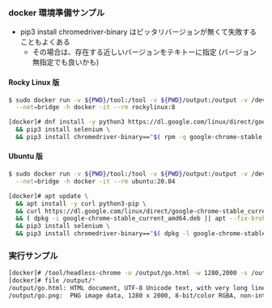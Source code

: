 ### docker 環境準備サンプル

* pip3 install chromedriver-binary はピッタリバージョンが無くて失敗することもよくある
  * その場合は、存在する近しいバージョンをテキトーに指定 (バージョン無指定でも良いかも)

#### Rocky Linux 版

```sh
$ sudo docker run -v ${PWD}/tool:/tool -v ${PWD}/output:/output -v /dev/shm:/dev/shm \
  --net=bridge -h docker -it --rm rockylinux:8

[docker]# dnf install -y python3 https://dl.google.com/linux/direct/google-chrome-stable_current_x86_64.rpm \
  && pip3 install selenium \
  && pip3 install chromedriver-binary=="$( rpm -q google-chrome-stable | awk -F- '{print $4}' )"
```

#### Ubuntu 版

```sh
$ sudo docker run -v ${PWD}/tool:/tool -v ${PWD}/output:/output -v /dev/shm:/dev/shm \
  --net=bridge -h docker -it --rm ubuntu:20.04

[docker]# apt update \
  && apt install -y curl python3-pip \
  && curl https://dl.google.com/linux/direct/google-chrome-stable_current_amd64.deb -O \
  && ( dpkg -i google-chrome-stable_current_amd64.deb || apt --fix-broken install -y ) \
  && pip3 install selenium \
  && pip3 install chromedriver-binary=="$( dpkg -l google-chrome-stable | tail -1 | awk '{print $3}' | cut -d- -f1 )"
```

### 実行サンプル

```sh
[docker]# /tool/headless-chrome -o /output/go.html -w 1280,2000 -s /output/go.png -l https://nettv.gov-online.go.jp/
[docker]# file /output/*
/output/go.html: HTML document, UTF-8 Unicode text, with very long lines
/output/go.png:  PNG image data, 1280 x 2000, 8-bit/color RGBA, non-interlaced
```

